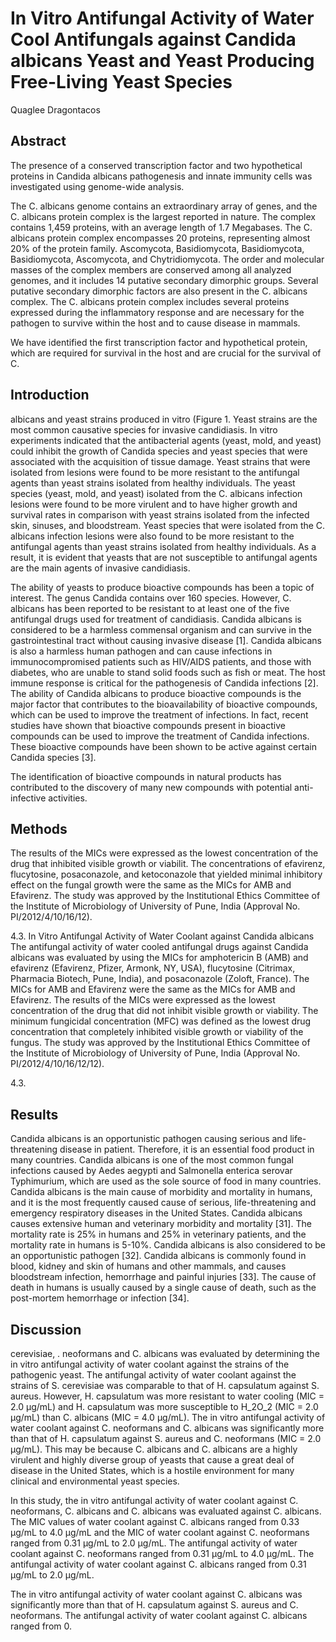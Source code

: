 # In Vitro Antifungal Activity of Water Cool Antifungals against Candida albicans Yeast and Yeast Producing Free-Living Yeast Species
Quaglee Dragontacos


## Abstract
The presence of a conserved transcription factor and two hypothetical proteins in Candida albicans pathogenesis and innate immunity cells was investigated using genome-wide analysis.

The C. albicans genome contains an extraordinary array of genes, and the C. albicans protein complex is the largest reported in nature. The complex contains 1,459 proteins, with an average length of 1.7 Megabases. The C. albicans protein complex encompasses 20 proteins, representing almost 20% of the protein family. Ascomycota, Basidiomycota, Basidiomycota, Basidiomycota, Ascomycota, and Chytridiomycota. The order and molecular masses of the complex members are conserved among all analyzed genomes, and it includes 14 putative secondary dimorphic groups. Several putative secondary dimorphic factors are also present in the C. albicans complex. The C. albicans protein complex includes several proteins expressed during the inflammatory response and are necessary for the pathogen to survive within the host and to cause disease in mammals.

We have identified the first transcription factor and hypothetical protein, which are required for survival in the host and are crucial for the survival of C.


## Introduction
albicans and yeast strains produced in vitro (Figure 1. Yeast strains are the most common causative species for invasive candidiasis. In vitro experiments indicated that the antibacterial agents (yeast, mold, and yeast) could inhibit the growth of Candida species and yeast species that were associated with the acquisition of tissue damage. Yeast strains that were isolated from lesions were found to be more resistant to the antifungal agents than yeast strains isolated from healthy individuals. The yeast species (yeast, mold, and yeast) isolated from the C. albicans infection lesions were found to be more virulent and to have higher growth and survival rates in comparison with yeast strains isolated from the infected skin, sinuses, and bloodstream. Yeast species that were isolated from the C. albicans infection lesions were also found to be more resistant to the antifungal agents than yeast strains isolated from healthy individuals. As a result, it is evident that yeasts that are not susceptible to antifungal agents are the main agents of invasive candidiasis.

The ability of yeasts to produce bioactive compounds has been a topic of interest. The genus Candida contains over 160 species. However, C. albicans has been reported to be resistant to at least one of the five antifungal drugs used for treatment of candidiasis. Candida albicans is considered to be a harmless commensal organism and can survive in the gastrointestinal tract without causing invasive disease [1]. Candida albicans is also a harmless human pathogen and can cause infections in immunocompromised patients such as HIV/AIDS patients, and those with diabetes, who are unable to stand solid foods such as fish or meat. The host immune response is critical for the pathogenesis of Candida infections [2]. The ability of Candida albicans to produce bioactive compounds is the major factor that contributes to the bioavailability of bioactive compounds, which can be used to improve the treatment of infections. In fact, recent studies have shown that bioactive compounds present in bioactive compounds can be used to improve the treatment of Candida infections. These bioactive compounds have been shown to be active against certain Candida species [3].

The identification of bioactive compounds in natural products has contributed to the discovery of many new compounds with potential anti-infective activities.


## Methods
The results of the MICs were expressed as the lowest concentration of the drug that inhibited visible growth or viabilit. The concentrations of efavirenz, flucytosine, posaconazole, and ketoconazole that yielded minimal inhibitory effect on the fungal growth were the same as the MICs for AMB and Efavirenz. The study was approved by the Institutional Ethics Committee of the Institute of Microbiology of University of Pune, India (Approval No. PI/2012/4/10/16/12).

4.3. In Vitro Antifungal Activity of Water Coolant against Candida albicans
The antifungal activity of water cooled antifungal drugs against Candida albicans was evaluated by using the MICs for amphotericin B (AMB) and efavirenz (Efavirenz, Pfizer, Armonk, NY, USA), flucytosine (Citrimax, Pharmacia Biotech, Pune, India), and posaconazole (Zoloft, France). The MICs for AMB and Efavirenz were the same as the MICs for AMB and Efavirenz. The results of the MICs were expressed as the lowest concentration of the drug that did not inhibit visible growth or viability. The minimum fungicidal concentration (MFC) was defined as the lowest drug concentration that completely inhibited visible growth or viability of the fungus. The study was approved by the Institutional Ethics Committee of the Institute of Microbiology of University of Pune, India (Approval No. PI/2012/4/10/16/12/12).

4.3.


## Results
Candida albicans is an opportunistic pathogen causing serious and life-threatening disease in patient. Therefore, it is an essential food product in many countries. Candida albicans is one of the most common fungal infections caused by Aedes aegypti and Salmonella enterica serovar Typhimurium, which are used as the sole source of food in many countries. Candida albicans is the main cause of morbidity and mortality in humans, and it is the most frequently caused cause of serious, life-threatening and emergency respiratory diseases in the United States. Candida albicans causes extensive human and veterinary morbidity and mortality [31]. The mortality rate is 25% in humans and 25% in veterinary patients, and the mortality rate in humans is 5-10%. Candida albicans is also considered to be an opportunistic pathogen [32]. Candida albicans is commonly found in blood, kidney and skin of humans and other mammals, and causes bloodstream infection, hemorrhage and painful injuries [33]. The cause of death in humans is usually caused by a single cause of death, such as the post-mortem hemorrhage or infection [34].


## Discussion
cerevisiae, . neoformans and C. albicans was evaluated by determining the in vitro antifungal activity of water coolant against the strains of the pathogenic yeast. The antifungal activity of water coolant against the strains of S. cerevisiae was comparable to that of H. capsulatum against S. aureus. However, H. capsulatum was more resistant to water cooling (MIC = 2.0 µg/mL) and H. capsulatum was more susceptible to H_2O_2 (MIC = 2.0 µg/mL) than C. albicans (MIC = 4.0 µg/mL). The in vitro antifungal activity of water coolant against C. neoformans and C. albicans was significantly more than that of H. capsulatum against S. aureus and C. neoformans (MIC = 2.0 µg/mL). This may be because C. albicans and C. albicans are a highly virulent and highly diverse group of yeasts that cause a great deal of disease in the United States, which is a hostile environment for many clinical and environmental yeast species.

In this study, the in vitro antifungal activity of water coolant against C. neoformans, C. albicans and C. albicans was evaluated against C. albicans. The MIC values of water coolant against C. albicans ranged from 0.33 µg/mL to 4.0 µg/mL and the MIC of water coolant against C. neoformans ranged from 0.31 µg/mL to 2.0 µg/mL. The antifungal activity of water coolant against C. neoformans ranged from 0.31 µg/mL to 4.0 µg/mL. The antifungal activity of water coolant against C. albicans ranged from 0.31 µg/mL to 2.0 µg/mL.

The in vitro antifungal activity of water coolant against C. albicans was significantly more than that of H. capsulatum against S. aureus and C. neoformans. The antifungal activity of water coolant against C. albicans ranged from 0.
